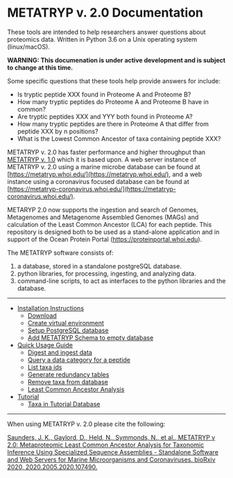 # METATRYP v. 2.0 Documentation
These tools are intended to help researchers answer questions about proteomics data. Written in Python 3.6 on a Unix operating system (linux/macOS).

**WARNING: This documenation is under active development and is subject to change at this time.**

Some specific questions that these tools help provide answers for include:

* Is tryptic peptide XXX found in Proteome A and Proteome B?
* How many tryptic peptides do Proteome A and Proteome B have in common?
* Are tryptic peptides XXX and YYY both found in Proteome A?
* How many tryptic peptides are there in Proteome A that differ from peptide XXX by n positions?
* What is the Lowest Common Ancestor of taxa containing peptide XXX?

METATRYP v. 2.0 has faster performance and higher throughput than [METATRYP v. 1.0](https://github.com/saitomics/metatryp) which it is based upon. A web server instance of METATRYP v. 2.0 using a marine microbe database can be found at [https://metatryp.whoi.edu/](https://metatryp.whoi.edu/), and a web instance using a coronavirus focused database can be found at [https://metatryp-coronavirus.whoi.edu/](https://metatryp-coronavirus.whoi.edu/).

METARYP 2.0 now supports the ingestion and search of Genomes, Metagenomes and Metagenome Assembled Genomes (MAGs) and calculation of the Least Common Ancestor (LCA) for each peptide. This repository is designed both to be used as a stand-alone application and in support of the Ocean Protein Portal (https://proteinportal.whoi.edu).

The METATRYP software consists of:
1. a database, stored in a standalone postgreSQL database.
2. python libraries, for processing, ingesting, and analyzing data. 
3. command-line scripts, to act as interfaces to the python libraries and the database.
***
* [Installation Instructions](https://github.com/WHOIGit/metatryp-2.0/wiki/Installation-Instructions)
    * [Download](https://github.com/WHOIGit/metatryp-2.0/wiki/Installation-Instructions#1-download-this-repository)
    * [Create virtual environment](https://github.com/WHOIGit/metatryp-2.0/wiki/Installation-Instructions#2-create-a-virtual-environment)
    * [Setup PostgreSQL database](https://github.com/WHOIGit/metatryp-2.0/wiki/Installation-Instructions#3-setup-postgresql-to-build-database-from-scratch)
    * [Add METATRYP Schema to empty database](https://github.com/WHOIGit/metatryp-2.0/wiki/Installation-Instructions#4-add-metatryp--schema-to-the-empty-database)
* [Quick Usage Guide](https://github.com/WHOIGit/metatryp-2.0/wiki/Quick-Usage-Guide)
    * [Digest and ingest data](https://github.com/WHOIGit/metatryp-2.0/wiki/Quick-Usage-Guide#1-digest-and-ingest-data)
    * [Query a data category for a peptide](https://github.com/WHOIGit/metatryp-2.0/wiki/Quick-Usage-Guide#2-query-a-data-category-for-a-peptide)
    * [List taxa ids](https://github.com/WHOIGit/metatryp-2.0/wiki/Quick-Usage-Guide#3-list-the-taxon-ids)
    * [Generate redundancy tables](https://github.com/WHOIGit/metatryp-2.0/wiki/Quick-Usage-Guide#4-generate-redundancy-tables)
    * [Remove taxa from database](https://github.com/WHOIGit/metatryp-2.0/wiki/Quick-Usage-Guide#5-remove-taxa-from-the-database)
    * [Least Common Ancestor Analysis](https://github.com/WHOIGit/metatryp-2.0/wiki/Quick-Usage-Guide#6-least-common-ancestor-calculation)
* [Tutorial](https://github.com/WHOIGit/metatryp-2.0/wiki/Tutorial)
    * [Taxa in Tutorial Database](https://github.com/WHOIGit/metatryp-2.0/wiki/Tutorial/_edit#taxa-in-the-pre-built-tutorial-database)
***
When using METATRYP v. 2.0 please cite the following:

[Saunders, J. K., Gaylord, D., Held, N., Symmonds, N., et al., METATRYP v 2.0: Metaproteomic Least Common Ancestor Analysis for Taxonomic Inference Using Specialized Sequence Assemblies - Standalone Software and Web Servers for Marine Microorganisms and Coronaviruses. bioRxiv 2020, 2020.2005.2020.107490.](https://www.biorxiv.org/content/10.1101/2020.05.20.107490v1)
